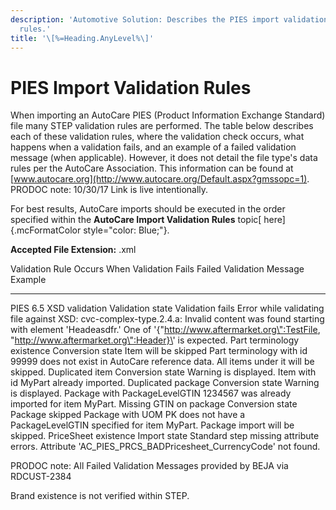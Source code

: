 ```yaml
---
description: 'Automotive Solution: Describes the PIES import validation
  rules.'
title: '\[%=Heading.AnyLevel%\]'
---
```


PIES Import Validation Rules
============================

When importing an AutoCare PIES (Product Information Exchange Standard)
file many STEP validation rules are performed. The table below describes
each of these validation rules, where the validation check occurs, what
happens when a validation fails, and an example of a failed validation
message (when applicable). However, it does not detail the file type\'s
data rules per the AutoCare Association. This information can be found
at [www.autocare.org](http://www.autocare.org/Default.aspx?gmssopc=1).
PRODOC note: 10/30/17 Link is live intentionally.

For best results, AutoCare imports should be executed in the order
specified within the **AutoCare Import Validation Rules** topic[
here]{.mcFormatColor style="color: Blue;"}.

**Accepted File Extension:** .xml

  Validation Rule              Occurs             When Validation Fails                     Failed Validation Message Example
  ---------------------------- ------------------ ----------------------------------------- -------------------------------------------------------------------------------------------------------------------------------------------------------------------------------------------------------------------------------------------
  PIES 6.5 XSD validation      Validation state   Validation fails                          Error while validating file against XSD: cvc-complex-type.2.4.a: Invalid content was found starting with element \'Headeasdfr.\' One of \'{\"http://www.aftermarket.org\":TestFile, \"http://www.aftermarket.org\":Header}\' is expected.
  Part terminology existence   Conversion state   Item will be skipped                      Part terminology with id 99999 does not exist in AutoCare reference data. All items under it will be skipped.
  Duplicated item              Conversion state   Warning is displayed.                     Item with id MyPart already imported.
  Duplicated package           Conversion state   Warning is displayed.                     Package with PackageLevelGTIN 1234567 was already imported for item MyPart.
  Missing GTIN on package      Conversion state   Package skipped                           Package with UOM PK does not have a PackageLevelGTIN specified for item MyPart. Package import will be skipped.
  PriceSheet existence         Import state       Standard step missing attribute errors.   Attribute \'AC\_PIES\_PRCS\_BADPricesheet\_CurrencyCode\' not found.

PRODOC note: All Failed Validation Messages provided by BEJA via
RDCUST-2384

Brand existence is not verified within STEP.
